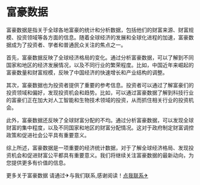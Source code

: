 # 富豪数据

富豪数据是指关于全球各地富豪的统计和分析数据，包括他们的财富来源、财富规模、投资领域等各方面的信息。随着全球经济的发展和全球化进程的加速，富豪数据成为了投资者、学者和普通民众关注的焦点之一。

首先，富豪数据反映了全球经济格局的变化。通过分析富豪数据，可以了解到不同国家和地区的经济发展情况，以及不同行业的繁荣程度。比如，中国近年来崛起的富豪数量和财富规模，反映了中国经济的快速增长和产业结构的调整。

其次，富豪数据也为投资者提供了重要的参考信息。投资者可以通过了解富豪们的投资领域和偏好，发现投资机会和趋势。比如，可以通过富豪数据了解到科技行业的富豪们正在加大对人工智能和生物技术领域的投资，从而抓住相关行业的投资机会。

此外，富豪数据还反映了全球财富分配的不均。通过分析富豪数据，可以发现全球财富的集中程度，以及不同国家和地区的财富分配情况。这对于政府制定财富调控政策和促进社会公平具有重要意义。

综上所述，富豪数据是一项重要的经济统计数据，对于了解全球经济格局、发现投资机会和促进财富公平都具有重要意义。我们将继续关注富豪数据的最新动向，为您提供更多有价值的信息。

更多关于富豪数据 请通过✈与我们联系,感谢阅读！[点我联系✈](https://blog.k02.cc)